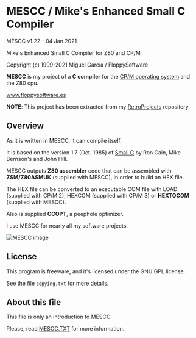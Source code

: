 MESCC / Mike's Enhanced Small C Compiler
========================================

MESCC v1.22 - 04 Jan 2021

Mike's Enhanced Small C Compiler for Z80 and CP/M

Copyright (c) 1999-2021 Miguel García / FloppySoftware

**MESCC** is my project of a **C compiler** for the [CP/M operating system](https://en.wikipedia.org/wiki/CP/M) and the Z80 cpu.

www.floppysoftware.es

**NOTE**: This project has been extracted from my [RetroProjects](https://github.com/MiguelVis/RetroProjects) repository.

Overview
--------

As it is written in MESCC, it can compile itself.

It is based on the version 1.7 (Oct. 1985) of [Small C](https://en.wikipedia.org/wiki/Small-C) by Ron Cain, Mike Bernson's and John Hill.

MESCC outputs **Z80 assembler** code that can be assembled with **ZSM/Z80ASMUK** (supplied with MESCC), in order to build an HEX file.

The HEX file can be converted to an executable COM file with LOAD (supplied with CP/M 2), HEXCOM (supplied with CP/M 3) or **HEXTOCOM** (supplied with MESCC).

Also is supplied **CCOPT**, a peephole optimizer.

I use MESCC for nearly all my software projects.

![MESCC image](http://www.floppysoftware.es/images/cpm-mescc.jpg "MESCC image")

License
-------

This program is freeware, and it's licensed under the GNU GPL license.

See the file `copying.txt` for more details.

About this file
---------------

This file is only an introduction to MESCC.

Please, read [MESCC.TXT](mescc.txt) for more information.
